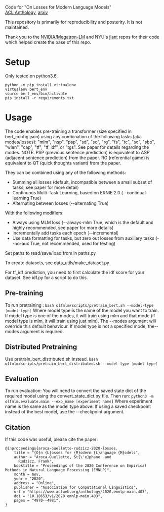 Code for "On Losses for Modern Language Models"  
[ACL Anthology](https://www.aclweb.org/anthology/2020.emnlp-main.403/), [arxiv](https://arxiv.org/abs/2010.01694)

This repository is primarily for reproducibility and posterity. It is not maintained.

Thank you to the [NVIDIA/Megatron-LM](https://github.com/NVIDIA/Megatron-LM/tree/0399d32c75b4719c89b91c18a173d05936112036) and NYU's 
[jiant](https://github.com/nyu-mll/jiant/tree/14d9e3d294b6cb4a29b70325b2b993d5926fe668) repos for their code which helped create the base of this repo. 

# Setup
Only tested on python3.6.

```
python -m pip install virtualenv
virtualenv bert_env
source bert_env/bin/activate
pip install -r requirements.txt
```


# Usage
The code enables pre-training a transformer (size specified in bert_config.json) using any combination of the following tasks (aka modes/losses):
"mlm", "nsp", "psp", "sd", "so", "rg", "fs", "tc", "sc", "sbo", "wlen", "cap", "tf", "tf_idf", or "tgs". See paper for details regarding the modes.
NOTE: PSP (previous sentence prediction) is equivalent to ASP (adjacent sentence prediction) from the paper. RG (referential game) is equivalent to QT (quick thoughts variant) from the paper.

They can be combined using any of the following methods:
- Summing all losses (default, incompatible between a small subset of tasks, see paper for more detail)
- Continuous Multi-Task Learning, based on ERNIE 2.0 (--continual-learning True)
- Alternating between losses (--alternating True)

With the following modifiers:
- Always using MLM loss (--always-mlm True, which is the default and highly recommended, see paper for more details)
- Incrementally add tasks each epoch (--incremental)
- Use data formatting for tasks, but zero out losses from auxiliary tasks (--no-aux True, not recommended, used for testing)

Set paths to read/save/load from in paths.py

To create datasets, see data_utils/make_dataset.py

For tf_idf prediction, you need to first calculate the idf score for your dataset. See idf.py for a script to do this.

## Pre-training
To run pretraining :
`bash olfmlm/scripts/pretrain_bert.sh --model-type [model type]`
Where model type is the name of the model you want to train. If model type is one of the modes, it will train using mlm and that mode (if model type is mlm, it will train using just mlm).
The --modes argument will override this default behaviour. If model type is not a specified mode, the--modes argument is required.

## Distributed Pretraining
Use pretrain_bert_distributed.sh instead.
`bash olfmlm/scripts/pretrain_bert_distributed.sh --model-type [model type]`

## Evaluation
To run evaluation:
You will need to convert the saved state dict of the required model using the convert_state_dict.py file.
Then run:
`python3 -m olfmlm.evaluate.main --exp_name [experiment name]`
Where experiment name is the same as the model type above. If using a saved checkpoint instead of the best model, use the --checkpoint argument.

## Citation
If this code was useful, please cite the paper:
```
@inproceedings{aroca-ouellette-rudzicz-2020-losses,
    title = "{O}n {L}osses for {M}odern {L}anguage {M}odels",
    author = "Aroca-Ouellette, St{\'e}phane  and
      Rudzicz, Frank",
    booktitle = "Proceedings of the 2020 Conference on Empirical Methods in Natural Language Processing (EMNLP)",
    month = nov,
    year = "2020",
    address = "Online",
    publisher = "Association for Computational Linguistics",
    url = "https://www.aclweb.org/anthology/2020.emnlp-main.403",
    doi = "10.18653/v1/2020.emnlp-main.403",
    pages = "4970--4981",
}
```


